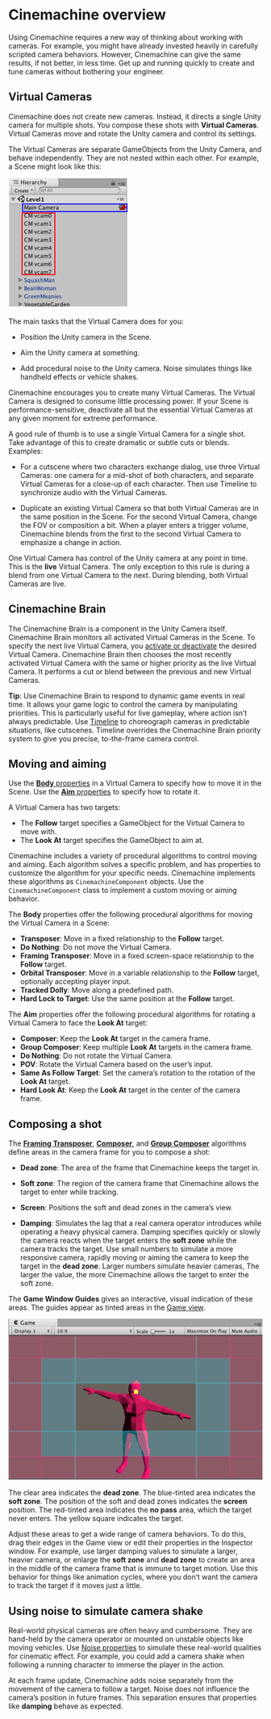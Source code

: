 # Cinemachine overview

Using Cinemachine requires a new way of thinking about working with cameras. For example, you might have already invested heavily in carefully scripted camera behaviors. However, Cinemachine can give the same results, if not better, in less time. Get up and running quickly to create and tune cameras without bothering your engineer.

## Virtual Cameras

Cinemachine does not create new cameras. Instead, it directs a single Unity camera for multiple shots. You compose these shots with __Virtual Cameras__. Virtual Cameras move and rotate the Unity camera and control its settings.

The Virtual Cameras are separate GameObjects from the Unity Camera, and behave independently. They are not nested within each other. For example, a Scene might look like this:

![A Scene containing a Unity camera with Cinemachine Brain (blue) and multiple Virtual Cameras (red)](images/CinemachineSceneHierarchy.png)

The main tasks that the Virtual Camera does for you:

* Position the Unity camera in the Scene.

* Aim the Unity camera at something.

* Add procedural noise to the Unity camera. Noise simulates things like handheld effects or vehicle shakes.

Cinemachine encourages you to create many Virtual Cameras. The Virtual Camera is designed to consume little processing power. If your Scene is performance-sensitive, deactivate all but the essential Virtual Cameras at any given moment for extreme performance.

A good rule of thumb is to use a single Virtual Camera for a single shot. Take advantage of this to create dramatic or subtle cuts or blends. Examples:

* For a cutscene where two characters exchange dialog, use three Virtual Cameras: one camera for a mid-shot of both characters, and separate Virtual Cameras for a close-up of each character. Then use Timeline to synchronize audio with the Virtual Cameras.

* Duplicate an existing Virtual Camera so that both Virtual Cameras are in the same position in the Scene. For the second Virtual Camera, change the FOV or composition a bit. When a player enters a trigger volume, Cinemachine blends from the first to the second Virtual Camera to emphasize a change in action.

One Virtual Camera has control of the Unity camera at any point in time. This is the __live__ Virtual Camera. The only exception to this rule is during a blend from one Virtual Camera to the next. During blending, both Virtual Cameras are live.

## Cinemachine Brain

The Cinemachine Brain is a component in the Unity Camera itself. Cinemachine Brain monitors all activated Virtual Cameras in the Scene. To specify the next live Virtual Camera, you [activate or deactivate](https://docs.unity3d.com/Manual/DeactivatingGameObjects.html) the desired Virtual Camera. Cinemachine Brain then chooses the most recently activated Virtual Camera with the same or higher priority as the live Virtual Camera.  It performs a cut or blend between the previous and new Virtual Cameras.

**Tip**: Use Cinemachine Brain to respond to dynamic game events in real time. It allows your game logic to control the camera by manipulating priorities. This is particularly useful for live gameplay, where action isn’t always predictable. Use [Timeline](CinemachineTimeline.html) to choreograph cameras in predictable situations, like cutscenes. Timeline overrides the Cinemachine Brain priority system to give you precise, to-the-frame camera control.

## Moving and aiming

Use the [__Body__ properties](CinemachineVirtualCameraBody.html) in a Virtual Camera to specify how to move it in the Scene. Use the [__Aim__ properties](CinemachineVirtualCameraAim.html) to specify how to rotate it.

A Virtual Camera has two targets:

* The __Follow__ target specifies a GameObject for the Virtual Camera to move with.
* The __Look At__ target specifies the GameObject to aim at.

Cinemachine includes a variety of procedural algorithms to control moving and aiming. Each algorithm solves a specific problem, and has properties to customize the algorithm for your specific needs. Cinemachine implements these algorithms as `CinemachineComponent` objects. Use the `CinemachineComponent` class to implement a custom moving or aiming behavior.

The __Body__ properties offer the following procedural algorithms for moving the Virtual Camera in a Scene:

* __Transposer__: Move in a fixed relationship to the __Follow__ target.
* __Do Nothing__: Do not move the Virtual Camera.
* __Framing Transposer__: Move in a fixed screen-space relationship to the __Follow__ target.
* __Orbital Transposer__: Move in a variable relationship to the __Follow__ target, optionally accepting player input.
* __Tracked Dolly__: Move along a predefined path.
* __Hard Lock to Target__: Use the same position at the __Follow__ target.

The __Aim__ properties offer the following procedural algorithms for rotating a Virtual Camera to face the __Look At__ target:

* __Composer__: Keep the __Look At__ target in the camera frame.
* __Group Composer__: Keep multiple __Look At__ targets in the camera frame.
* __Do Nothing__: Do not rotate the Virtual Camera.
* __POV__: Rotate the Virtual Camera based on the user’s input.
* __Same As Follow Target__: Set the camera’s rotation to the rotation of the __Look At__ target.
* __Hard Look At__: Keep the __Look At__ target in the center of the camera frame.


## Composing a shot

The [__Framing Transposer__](CinemachineBodyFramingTransposer.html), [__Composer__](CinemachineAimComposer.html), and [__Group Composer__](CinemachineAimGroupComposer.html) algorithms define areas in the camera frame for you to compose a shot:

* __Dead zone__: The area of the frame that Cinemachine keeps the target in.

* __Soft zone__: The region of the camera frame that Cinemachine allows the target to enter while tracking.

* __Screen__: Positions the soft and dead zones in the camera’s view.

* __Damping__: Simulates the lag that a real camera operator introduces while operating a heavy physical camera. Damping specifies quickly or slowly the camera reacts when the target enters the __soft zone__ while the camera tracks the target. Use small numbers to simulate a more responsive camera, rapidly moving or aiming the camera to keep the target in the __dead zone__. Larger numbers simulate heavier cameras, The larger the value, the more Cinemachine allows the target to enter the soft zone.

The __Game Window Guides__ gives an interactive, visual indication of these areas. The guides appear as tinted areas in the [Game view](https://docs.unity3d.com/Manual/GameView.html).

![Game Window Guides gives a visual indication of the damping, screen, soft zone, and dead zone](images/CinemachineGameWindowGuides.png)

The clear area indicates the __dead zone__. The blue-tinted area indicates the __soft zone__. The position of the soft and dead zones indicates the __screen__ position. The red-tinted area indicates the __no pass__ area, which the target never enters. The yellow square indicates the target.

Adjust these areas to get a wide range of camera behaviors. To do this, drag their edges in the Game view or edit their properties in the Inspector window. For example, use larger damping values to simulate a larger, heavier camera, or enlarge the __soft zone__ and __dead zone__ to create an area in the middle of the camera frame that is immune to target motion. Use this behavior for things like animation cycles, where you don’t want the camera to track the target if it moves just a little.

## Using noise to simulate camera shake

Real-world physical cameras are often heavy and cumbersome. They are hand-held by the camera operator or mounted on unstable objects like moving vehicles. Use [Noise properties](CinemachineVirtualCameraNoise.html) to simulate these real-world qualities for cinematic effect. For example, you could add a camera shake when following a running character to immerse the player in the action.

At each frame update, Cinemachine adds noise separately from the movement of the camera to follow a target. Noise does not influence the camera’s position in future frames. This separation ensures that properties like __damping__ behave as expected.
